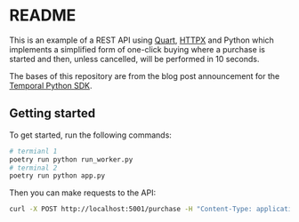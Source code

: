# README

This is an example of a REST API using [Quart](http://pgjones.gitlab.io/quart/index.html), [HTTPX](https://www.python-httpx.org) and Python which implements a simplified form of one-click buying where a purchase is started and then, unless cancelled, will be performed in 10 seconds.

The bases of this repository are from the blog post announcement for the [Temporal Python SDK](https://temporal.io/blog/durable-distributed-asyncio-event-loop).

## Getting started

To get started, run the following commands:

```bash
# termianl 1
poetry run python run_worker.py
# terminal 2
poetry run python app.py
```

Then you can make requests to the API:

```bash
curl -X POST http://localhost:5001/purchase -H "Content-Type: application/json" -d '{"item_id": "item1", "user_id": "user1"}'
```
